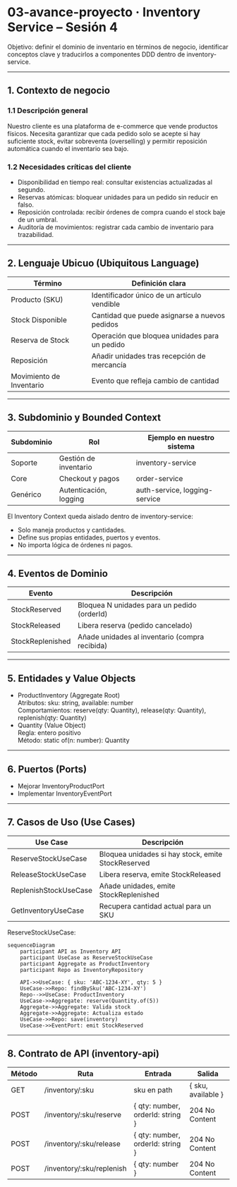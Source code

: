 # 03-avance-proyecto · Inventory Service – Sesión 4

Objetivo: definir el dominio de inventario en términos de negocio, identificar conceptos clave y traducirlos a componentes DDD dentro de inventory-service.

---

## 1. Contexto de negocio

### 1.1 Descripción general  
Nuestro cliente es una plataforma de e-commerce que vende productos físicos. 
Necesita garantizar que cada pedido solo se acepte si hay suficiente stock, evitar sobreventa (overselling) y permitir reposición automática cuando el inventario sea bajo.

### 1.2 Necesidades críticas del cliente

- Disponibilidad en tiempo real: consultar existencias actualizadas al segundo.
- Reservas atómicas: bloquear unidades para un pedido sin reducir en falso.
- Reposición controlada: recibir órdenes de compra cuando el stock baje de un umbral.
- Auditoría de movimientos: registrar cada cambio de inventario para trazabilidad.

---

## 2. Lenguaje Ubicuo (Ubiquitous Language)

| Término                  | Definición clara                              |
| ------------------------ | --------------------------------------------- |
| Producto (SKU)           | Identificador único de un artículo vendible   |
| Stock Disponible         | Cantidad que puede asignarse a nuevos pedidos |
| Reserva de Stock         | Operación que bloquea unidades para un pedido |
| Reposición               | Añadir unidades tras recepción de mercancía   |
| Movimiento de Inventario | Evento que refleja cambio de cantidad         |

---

## 3. Subdominio y Bounded Context

| Subdominio | Rol                    | Ejemplo en nuestro sistema    |
| ---------- | ---------------------- | ----------------------------- |
| Soporte    | Gestión de inventario  | inventory-service             |
| Core       | Checkout y pagos       | order-service                 |
| Genérico   | Autenticación, logging | auth-service, logging-service |

El Inventory Context queda aislado dentro de inventory-service:

- Solo maneja productos y cantidades.
- Define sus propias entidades, puertos y eventos.
- No importa lógica de órdenes ni pagos.

---

## 4. Eventos de Dominio

| Evento           | Descripción                                    |
| ---------------- | ---------------------------------------------- |
| StockReserved    | Bloquea N unidades para un pedido (orderId)    |
| StockReleased    | Libera reserva (pedido cancelado)              |
| StockReplenished | Añade unidades al inventario (compra recibida) |

---

## 5. Entidades y Value Objects

 - ProductInventory (Aggregate Root)  
   Atributos: sku: string, available: number  
   Comportamientos: reserve(qty: Quantity), release(qty: Quantity), replenish(qty: Quantity)
 - Quantity (Value Object)  
   Regla: entero positivo  
   Método: static of(n: number): Quantity

---

## 6. Puertos (Ports)

- Mejorar InventoryProductPort
- Implementar InventoryEventPort

---

## 7. Casos de Uso (Use Cases)

| Use Case              | Descripción                                        |
| --------------------- | -------------------------------------------------- |
| ReserveStockUseCase   | Bloquea unidades si hay stock, emite StockReserved |
| ReleaseStockUseCase   | Libera reserva, emite StockReleased                |
| ReplenishStockUseCase | Añade unidades, emite StockReplenished             |
| GetInventoryUseCase   | Recupera cantidad actual para un SKU               |


ReserveStockUseCase:

```mermaid
sequenceDiagram
    participant API as Inventory API
    participant UseCase as ReserveStockUseCase
    participant Aggregate as ProductInventory
    participant Repo as InventoryRepository
    
    API->>UseCase: { sku: 'ABC-1234-XY', qty: 5 }
    UseCase->>Repo: findBySku('ABC-1234-XY')
    Repo-->>UseCase: ProductInventory
    UseCase->>Aggregate: reserve(Quantity.of(5))
    Aggregate->>Aggregate: Valida stock
    Aggregate->>Aggregate: Actualiza estado
    UseCase->>Repo: save(inventory)
    UseCase->>EventPort: emit StockReserved
```
---

## 8. Contrato de API (inventory-api)

| Método | Ruta                      | Entrada                          | Salida             |
| ------ | ------------------------- | -------------------------------- | ------------------ |
| GET    | /inventory/:sku           | sku en path                      | { sku, available } |
| POST   | /inventory/:sku/reserve   | { qty: number, orderId: string } | 204 No Content     |
| POST   | /inventory/:sku/release   | { qty: number, orderId: string } | 204 No Content     |
| POST   | /inventory/:sku/replenish | { qty: number }                  | 204 No Content     |


